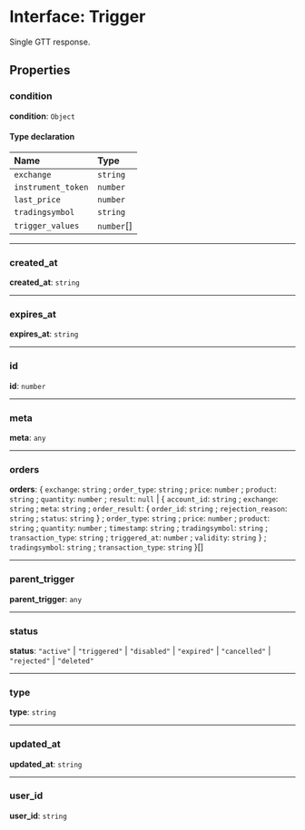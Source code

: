 # Interface: Trigger

Single GTT response.

## Properties

### condition

 **condition**: `Object`

#### Type declaration

| Name | Type |
| :------ | :------ |
| `exchange` | `string` |
| `instrument_token` | `number` |
| `last_price` | `number` |
| `tradingsymbol` | `string` |
| `trigger_values` | `number`[] |

___

### created\_at

 **created\_at**: `string`

___

### expires\_at

 **expires\_at**: `string`

___

### id

 **id**: `number`

___

### meta

 **meta**: `any`

___

### orders

 **orders**: \{ `exchange`: `string` ; `order_type`: `string` ; `price`: `number` ; `product`: `string` ; `quantity`: `number` ; `result`: ``null`` \| \{ `account_id`: `string` ; `exchange`: `string` ; `meta`: `string` ; `order_result`: \{ `order_id`: `string` ; `rejection_reason`: `string` ; `status`: `string`  } ; `order_type`: `string` ; `price`: `number` ; `product`: `string` ; `quantity`: `number` ; `timestamp`: `string` ; `tradingsymbol`: `string` ; `transaction_type`: `string` ; `triggered_at`: `number` ; `validity`: `string`  } ; `tradingsymbol`: `string` ; `transaction_type`: `string`  }[]

___

### parent\_trigger

 **parent\_trigger**: `any`

___

### status

 **status**: ``"active"`` \| ``"triggered"`` \| ``"disabled"`` \| ``"expired"`` \| ``"cancelled"`` \| ``"rejected"`` \| ``"deleted"``

___

### type

 **type**: `string`

___

### updated\_at

 **updated\_at**: `string`

___

### user\_id

 **user\_id**: `string`

